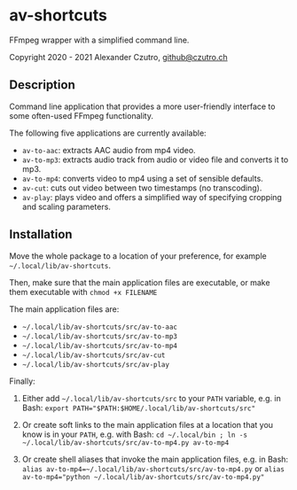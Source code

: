 # av-shortcuts

FFmpeg wrapper with a simplified command line.

Copyright 2020 - 2021 Alexander Czutro, github@czutro.ch

## Description

Command line application that provides a more user-friendly
interface to some often-used FFmpeg functionality.

The following five applications are currently available:

* `av-to-aac`: extracts AAC audio from mp4 video.
* `av-to-mp3`: extracts audio track from audio or video file
               and converts it to mp3.
* `av-to-mp4`: converts video to mp4 using a set of sensible defaults.
* `av-cut`:    cuts out video between two timestamps (no transcoding). 
* `av-play`:   plays video and offers a simplified way of specifying
               cropping and scaling parameters.

## Installation

Move the whole package to a location of your preference, for example
`~/.local/lib/av-shortcuts`.

Then, make sure that the main application files are executable, or make
them executable with `chmod +x FILENAME`

The main application files are:

* `~/.local/lib/av-shortcuts/src/av-to-aac`
* `~/.local/lib/av-shortcuts/src/av-to-mp3`
* `~/.local/lib/av-shortcuts/src/av-to-mp4`
* `~/.local/lib/av-shortcuts/src/av-cut`  
* `~/.local/lib/av-shortcuts/src/av-play`

Finally:

1. Either add `~/.local/lib/av-shortcuts/src` to your `PATH` variable,
   e.g. in Bash: `export PATH="$PATH:$HOME/.local/lib/av-shortcuts/src"`
   
2. Or create soft links to the main application files at a location
   that you know is in your `PATH`, e.g. with Bash: `cd ~/.local/bin ;
   ln -s ~/.local/lib/av-shortcuts/src/av-to-mp4.py av-to-mp4`
   
3. Or create shell aliases that invoke the main application files, e.g.
   in Bash: `alias av-to-mp4=~/.local/lib/av-shortcuts/src/av-to-mp4.py`
   or `alias av-to-mp4="python ~/.local/lib/av-shortcuts/src/av-to-mp4.py"` 

